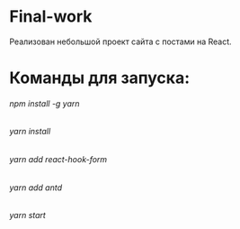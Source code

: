 # Final-work
Реализован небольшой проект сайта с постами на React.
# Команды для запуска:
###### npm install -g yarn
###### yarn install
###### yarn add react-hook-form
###### yarn add antd
###### yarn start

